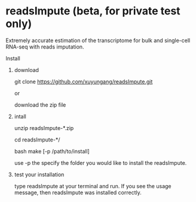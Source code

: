 # readsImpute (beta, for private test only)
Extremely accurate estimation of the transcriptome for bulk and single-cell RNA-seq with reads imputation.

Install

1) download

    git clone https://github.com/xuyungang/readsImpute.git
  
    or
  
    download the zip file
2) intall

    unzip readsImpute-*.zip
    
    cd readsImpute-*/
    
    bash make [-p /path/to/install]
    
    use -p the specify the folder you would like to install the readsImpute.
    
3)  test your installation

    type readsImpute at your terminal and run. If you see the usage message, then readsImpute was installed correctly.
    
